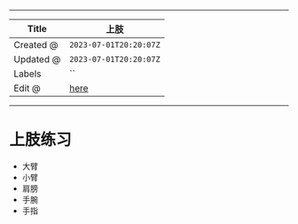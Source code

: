 -----

| Title     | 上肢                                              |
| --------- | ----------------------------------------------- |
| Created @ | `2023-07-01T20:20:07Z`                          |
| Updated @ | `2023-07-01T20:20:07Z`                          |
| Labels    | \`\`                                            |
| Edit @    | [here](https://github.com/junxnone/l/issues/10) |

-----

# 上肢练习

  - 大臂
  - 小臂
  - 肩膀
  - 手腕
  - 手指
